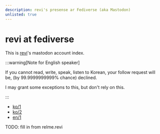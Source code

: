 ```yaml
---
description: revi's presense ar Fediverse (aka Mastodon)
unlisted: true
---
```


<head>
<link rel="me" href="https://old.sharlayan.city/@revi" />
<link rel="me" href="https://planet.moe/@revi" />
<link rel="me" href="https://social.lol/@revi" />
<link rel="me" href="https://revi.xyz/" />
</head>

# revi at fediverse

This is [revi](./)'s mastodon account index.

:::warning[Note for English speaker]

If you cannot read, write, speak, listen to Korean, your follow request will be,
(by 99.9999999999% chance) declined.

I may grant some exceptions to this, but don't rely on this.

:::

- [ko/1](https://old.sharlayan.city/@revi)
- [ko/2](https://planet.moe/@revi)
- [en/1](https://social.lol/@revi)

TODO: fill in from relme.revi
